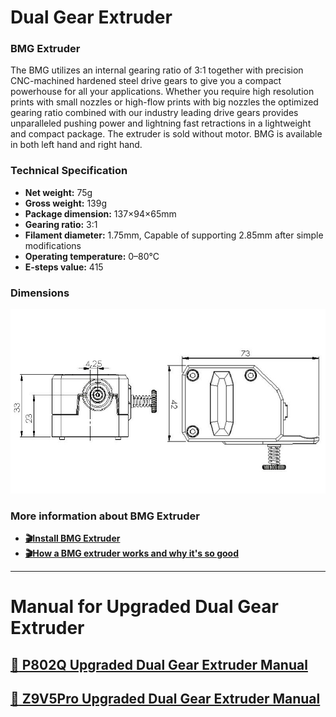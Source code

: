 # Dual Gear Extruder
### BMG Extruder
The BMG utilizes an internal gearing ratio of 3:1 together with precision CNC-machined hardened steel drive gears to give you a compact powerhouse for all your applications.
Whether you require high resolution prints with small nozzles or high-flow prints with big nozzles the optimized gearing ratio combined with our industry leading drive gears provides unparalleled pushing power and lightning fast retractions in a lightweight and compact package.
The extruder is sold without motor.
BMG is available in both left hand and right hand. 
### Technical Specification
- **Net weight:** 75g
- **Gross weight:** 139g
- **Package dimension:** 137×94×65mm
- **Gearing ratio:** 3:1
- **Filament diameter:** 1.75mm, Capable of supporting 2.85mm after simple modifications
- **Operating temperature:** 0–80°C
- **E-steps value:** 415
### Dimensions
![](BMG-Size.jpg)

### More information about BMG Extruder
- **[:clapper:Install BMG Extruder ](https://youtu.be/87OYybHhPFA)**
- **[:clapper:How a BMG extruder works and why it's so good](https://youtu.be/f2KTWnF3r1k)**

-----
# Manual for Upgraded Dual Gear Extruder 
## [:book: P802Q Upgraded Dual Gear Extruder Manual](./P802Q.md)
## [:book: Z9V5Pro Upgraded Dual Gear Extruder Manual](./Z9V5.md)

